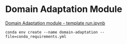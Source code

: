 # Domain Adaptation Module

[Domain Adaptation module - template run.ipynb](https://colab.research.google.com/drive/1IG07I_scjmlK7N2U5gzZIBbDAJtXhag-?usp=sharing)

```shell
conda env create --name domain-adaptation --file=conda_requirements.yml
```
